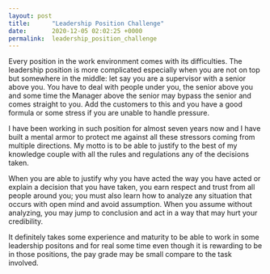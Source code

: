```yaml
---
layout: post
title:      "Leadership Position Challenge"
date:       2020-12-05 02:02:25 +0000
permalink:  leadership_position_challenge
---
```




Every position in the work environment comes with its difficulties. The leadership position is more complicated especially when you are not on top but somewhere in the middle: let say you are a supervisor with a senior above you. 
You have to deal with people under you, the senior above you and some time the Manager above the senior may bypass the senior and comes straight to you. Add the customers to this and you have a good formula or some stress if you are unable to handle pressure.

I have been working in such position for almost seven years now and I have built a mental armor to protect me against all these stressors coming from multiple directions. My motto is to be able to justify to the best of my knowledge couple with all the rules and regulations any of the decisions taken.

When you are able to justify why you have acted the way you have acted or explain a decision that you have taken, you earn respect and trust from all people around you; you must also learn how to analyze any situation that occurs with open mind and avoid assumption. When you assume without analyzing, you may jump to conclusion and act in a way that may hurt your credibility.

It definitely takes some experience and maturity to be able to work in some leadership positons and for real some time even though it is rewarding to be in those positions, the pay grade may be small compare to the task involved.   

